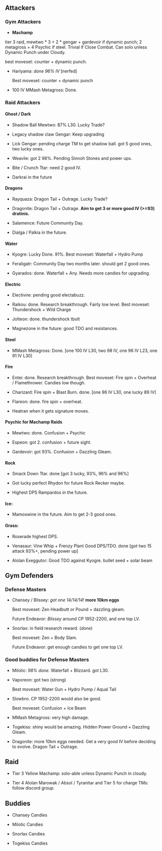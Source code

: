 ## Attackers

### Gym Attackers

* **Machamp**

 tier 3 raid,  mewtwo * 3 + 2 * gengar + gardevoir if dynamic punch; 2 metagross + 4 Psychic if steel. Trivial if Close Combat. Can solo unless Dynamic Punch under Cloudy.
  
  best moveset: counter + dynamic punch.

* Hariyama: *done 96% IV* [nerfed]

  Best moveset: counter + dynamic punch

* 100 IV MMash Metagross: Done.

### Raid Attackers

#### Ghost / Dark

* Shadow Ball Mewtwo: 87% L30. Lucky Trade?

* Legacy shadow claw Gengar: Keep upgrading

* Lick Gengar: pending charge TM to get shadow ball. got 5 good ones, two lucky ones.

* Weavile: got 2 98%. Pending Sinnoh Stones and power ups.

* Bite / Crunch Ttar: need 2 good IV.

* Darkrai in the future

#### Dragons

* Rayquaza: Dragon Tail + Outrage. Lucky Trade?

* Dragonite: Dragon Tail + Outrage. **Aim to get 3 or more good IV (>=93) dratinis.**

* Salamence: Future Community Day.

* Dialga / Palkia in the future.

#### Water

* Kyogre: Lucky Done. 91%. Best moveset: Waterfall + Hydro Pump

* Feraligatr: Community Day two months later. should get 2 good ones.

* Gyarados: done. Waterfall + Any. Needs more candies for upgrading.

#### Electric

* Electivire: pending good electabuzz.

* Raikou: done. Research breakthrough. Fairly low level. Best moveset: Thundershock + Wild Charge

* Jolteon: done. thundershock tbolt

* Magnezone in the future: good TDO and resistances.

#### Steel

* MMash Metagross: Done. [one 100 IV L30, two 98 IV, one 96 IV L23, one 91 IV L30]


#### Fire

* Entei: done. Research breakthrough. Best moveset: Fire spin + Overheat / Flamethrower. Candies low though.

* Charizard: Fire spin + Blast Burn. done. [one 96 IV L30, one lucky 89 IV]

* Flareon: done. fire spin + overheat.

* Heatran when it gets signature moves.
 

#### Psychic for Machamp Raids

* Mewtwo: done. Confusion + Psychic

* Espeon: got 2. confusion + future sight.

* Gardevoir: got 93%. Confusion + Dazzling Gleam.


#### Rock

* Smack Down Ttar. done [got 3 lucky, 93%, 96% and 96%]

* Got lucky perfect Rhydon for future Rock Recker maybe.

* Highest DPS Rampardos in the future.

#### Ice:

* Mamoswine in the future. Aim to get 2-3 good ones.

#### Grass:

* Roserade highest DPS.

* Venasaur: Vine Whip + Frenzy Plant Good DPS/TDO. done [got two 15 attack 93%+, pending power up]

* Alolan Exeggutor: Good TDO against Kyogre. bullet seed + solar beam

## Gym Defenders

### Defense Masters

* Chansey / Blissey: *got one 14/14/14!* **more 10km eggs**
  
  Best moveset: Zen Headbutt or Pound + dazzling gleam.
  
  Future Endeavor: *Blissey* around CP 1952-2200, and one top LV.

* Snorlax: in field research reward. (*done*)

  Best moveset: Zen + Body Slam.
  
  Future Endeavor: get enough candies to get one top LV.

### Good buddies for Defense Masters
  
* Milotic: *98% done.* Waterfall + Blizzard. got L30. 

* Vaporeon: got two (strong)
  
  Best moveset: Water Gun + Hydro Pump / Aqual Tail
  
* Slowbro. CP 1952-2200 would also be good.

  Best moveset: Confusion + Ice Beam

* MMash Metagross: very high damage.

* Togekiss: shiny would be amazing. Hidden Power Ground + Dazzling Gleam.

* Dragonite: more 10km eggs needed. Get a very good IV before deciding to evolve. Dragon Tail + Outrage.
  
## Raid

* Tier 3 Yellow Machamp: solo-able unless Dynamic Punch in cloudy.

* Tier 4 Alolan Marowak / Absol / Tyranitar and Tier 5 for charge TMs: follow discord group.

## Buddies

* Chansey Candies

* Milotic Candies

* Snorlax Candies

* Togekiss Candies


